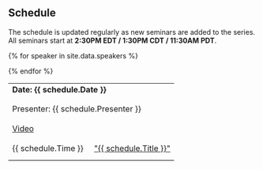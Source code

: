 ## Schedule

The schedule is updated regularly as new seminars are added to the series.
All seminars start at **2:30PM EDT / 1:30PM CDT / 11:30AM PDT**.



<table width="100%" cellspacing="5" cellpadding="5">

{% for speaker in site.data.speakers %}
<tr>
  <td colspan="2" height="40" valign="top" class="session"><strong>Date: {{ schedule.Date }}</strong></td>
</tr>
<tr>
  <td colspan="2" height="40" valign="top" class="chair">Presenter: {{ schedule.Presenter }}</td>
</tr>
<tr>
  <td colspan="2" height="40" valign="top" class="registration"><a href="{{ schedule.Registration }}">Video</a></td>
</tr>
<tr>
  <td width="150" valign="top" class="time">{{ schedule.Time }}</td>
   <td height="30" valign="top" class="paper"><a href="{{ schedule.Paper }}">"{{ schedule.Title }}"</a></td>
</tr>

<tr style="border-bottom:1px solid black">
  <td colspan="100%"></td>
</tr>

 {% endfor %}
</table>
